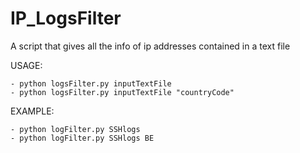 # IP_LogsFilter
A script that gives all the info of ip addresses contained in a text file


USAGE:

	- python logsFilter.py inputTextFile 
	- python logsFilter.py inputTextFile "countryCode"

EXAMPLE: 

	- python logFilter.py SSHlogs
	- python logFilter.py SSHlogs BE


